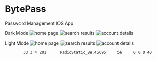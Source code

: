 # BytePass
Password Management IOS App

Dark Mode
![home page](images/bytepass-home-page-dark.png)
![search results](images/bytepass-results-list-view-dark.png)
![account details](images/bytepass-account-detailed-view-dark.png)

Light Mode
![home page](images/bytepass-home-page.png)
![search results](images/bytepass-results-list-view.png)
![account details](images/bytepass-account-detailed-view.png)

            33 3 4 201      RadioStatic_BW.45695     56     0 0 0 40    


